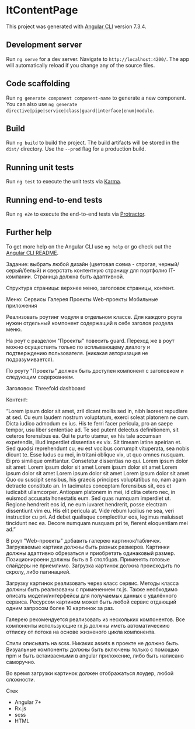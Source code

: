 # ItContentPage

This project was generated with [Angular CLI](https://github.com/angular/angular-cli) version 7.3.4.

## Development server

Run `ng serve` for a dev server. Navigate to `http://localhost:4200/`. The app will automatically reload if you change any of the source files.

## Code scaffolding

Run `ng generate component component-name` to generate a new component. You can also use `ng generate directive|pipe|service|class|guard|interface|enum|module`.

## Build

Run `ng build` to build the project. The build artifacts will be stored in the `dist/` directory. Use the `--prod` flag for a production build.

## Running unit tests

Run `ng test` to execute the unit tests via [Karma](https://karma-runner.github.io).

## Running end-to-end tests

Run `ng e2e` to execute the end-to-end tests via [Protractor](http://www.protractortest.org/).

## Further help

To get more help on the Angular CLI use `ng help` or go check out the [Angular CLI README](https://github.com/angular/angular-cli/blob/master/README.md).

Задание:
 выбрать любой дизайн (цветовая схема - строгая, черный/серый/белый) и сверстать контентную страницу для портфолио IT-компании. Страница должна быть адаптивной.

Структура страницы: верхнее меню, заголовок страницы, контент.

Меню:
Сервисы
Галерея
Проекты
Web-проекты
Мобильные приложения


Реализовать роутинг модуля в отдельном классе.
Для каждого роута нужен отдельный компонент содержащий в себе заголов раздела меню.

На роут с разделом "Проекты" повесить guard. Переход же в роут можно осуществить только по всплывающему диалогу и подтверждению пользователя. (никакая авторизация не подразумивается).

По роуту "Проекты" должен быть доступен компонент с заголовком и следующим содержанием.

Заголовок: Threefold dashboard

Контент:

“Lorem ipsum dolor sit amet, zril dicant mollis sed in, nibh laoreet repudiare at sed. Cu eum laudem nostrum voluptatum, exerci soleat platonem ne cum. Dicta iudico admodum ex ius. His te ferri facer pericula, pro an saepe tempor, usu liber sententiae ad. Te sed putent delectus definitionem, sit ceteros forensibus ea.
Qui te purto utamur, ex his tale accumsan expetendis, illud imperdiet dissentias ex vix. Sit timeam latine apeirian et. Sed quodsi reprehendunt cu, eu est vocibus corrumpit vituperata, sea nobis dicunt te. Esse ludus eu mei, in tritani oblique vix, ut quo omnes nusquam. Ei pro similique omittantur. Consetetur dissentias no qui.
Lorem ipsum dolor sit amet:
Lorem ipsum dolor sit amet
Lorem ipsum dolor sit amet
Lorem ipsum dolor sit amet
Lorem ipsum dolor sit amet
Lorem ipsum dolor sit amet
Quo cu suscipit sensibus, his graecis principes voluptatibus no, nam agam detracto constituto an. In tacimates conceptam forensibus sit, eos et iudicabit ullamcorper. Antiopam platonem in mei, id clita cetero nec, in euismod accusata honestatis eum. Sed quas numquam imperdiet ut.
Regione hendrerit eos id, ne eum iuvaret hendrerit, posse electram dissentiunt vim eu. His elit pericula at. Vide rebum lucilius ne sea, veri instructior cu pri. Ad debet qualisque complectitur eos, legimus maluisset tincidunt nec ea. Decore numquam nusquam pri te, fierent eloquentiam mei ad.”


В роут "Web-проекты" добавить галерею картинок/табличек. Загружаемые картики должны быть разных размеров. Картинки должны адаптивно обрезаться и приобретать одинаковый размер. Позиционироени должны быть в 5 столбцов. Применять готовые слайдеры не приемлимо. Загрузка картинок должна происходить по скролу, либо пагинацией.

Загрузку картинок реализовать через класс сервис. Методы класса должны быть реализованы с применением rx.js. Также необходимо описать модели/интерфейсы для получаемых данных с удалённого сервиса. Ресурсом картином может быть любой сервис отдающий одним запросом более 10 картинок за раз.

Галерею рекомендуется реализовать из нескольких компонентов. Все компоненты использующие rx.js должны иметь автоматическию отписку от потока на основе жизненого цикла компонента.

Стили описывать на scss. Никаких assets в проекте не должно быть. Визуальные компоненты должны быть включены только с помощью npm и быть встаиваемыми в angular приложение, либо быть написано саморучно.

Во время загрузки картинок должен отображаться лоудер, любой сложности.

Стек
- Angular 7+
- Rx.js
- scss
- HTML
